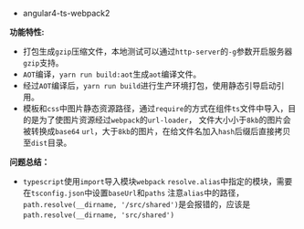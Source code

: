 * angular4-ts-webpack2

__功能特性:__

* 打包生成`gzip`压缩文件，本地测试可以通过`http-server`的`-g`参数开启服务器`gzip`支持。
* `AOT`编译，`yarn run build:aot`生成`aot`编译文件。
* 经过`AOT`编译后，`yarn run build`进行生产环境打包，使用静态引导启动引用。
* 模板和`css`中图片静态资源路径，通过`require`的方式在组件`ts`文件中导入，目的是为了使图片资源经过`webpack`的`url-loader`，
文件大小小于`8kb`的图片会被转换成`base64` `url`，大于`8kb`的图片，在给文件名加入`hash`后缀后直接拷贝至`dist`目录。

__问题总结：__

* `typescript`使用`import`导入模块`webpack` `resolve.alias`中指定的模块，需要在`tsconfig.json`中设置`baseUrl`和`paths`
注意`alias`中的路径，`path.resolve(__dirname, '/src/shared')`是会报错的，应该是`path.resolve(__dirname, 'src/shared')`

